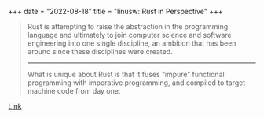 +++
date = "2022-08-18"
title = "linusw: Rust in Perspective"
+++

> Rust is attempting to raise the abstraction in the programming language and ultimately to join
> computer science and software engineering into one single discipline, an ambition that has been
> around since these disciplines were created.
>
> ---
>
> What is unique about Rust is that it fuses “impure” functional programming with imperative
> programming, and compiled to target machine code from day one.

[Link](https://people.kernel.org/linusw/rust-in-perspective)
